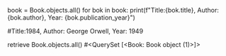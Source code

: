 book = Book.objects.all()
for bok in book:
     print(f"Title:{bok.title}, Author: {bok.author}, Year: {bok.publication_year}")   

#Title:1984, Author: George Orwell, Year: 1949

retrieve 
Book.objects.all()
#<QuerySet [<Book: Book object (1)>]>


